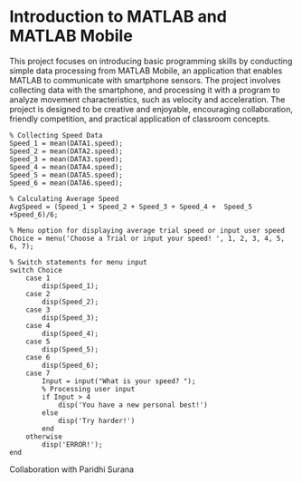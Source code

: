 # Introduction to MATLAB and MATLAB Mobile
This project focuses on introducing basic programming skills by conducting simple data processing from MATLAB Mobile, an application that enables MATLAB to communicate with smartphone sensors.
The project involves collecting data with the smartphone, and processing it with a program to analyze movement characteristics, such as velocity and acceleration.
The project is designed to be creative and enjoyable, encouraging collaboration, friendly competition, and practical application of classroom concepts.
```
% Collecting Speed Data
Speed_1 = mean(DATA1.speed);
Speed_2 = mean(DATA2.speed);
Speed_3 = mean(DATA3.speed);
Speed_4 = mean(DATA4.speed);
Speed_5 = mean(DATA5.speed);
Speed_6 = mean(DATA6.speed);

% Calculating Average Speed
AvgSpeed = (Speed_1 + Speed_2 + Speed_3 + Speed_4 +  Speed_5 +Speed_6)/6;

% Menu option for displaying average trial speed or input user speed
Choice = menu('Choose a Trial or input your speed! ', 1, 2, 3, 4, 5, 6, 7);

% Switch statements for menu input
switch Choice
    case 1
        disp(Speed_1);
    case 2
        disp(Speed_2);
    case 3
        disp(Speed_3);
    case 4
        disp(Speed_4);
    case 5
        disp(Speed_5);
    case 6
        disp(Speed_6);
    case 7
        Input = input("What is your speed? ");
        % Processing user input
        if Input > 4
            disp('You have a new personal best!')
        else
            disp('Try harder!')
        end
    otherwise
        disp('ERROR!');
end
```
Collaboration with Paridhi Surana

